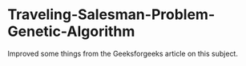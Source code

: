 # Traveling-Salesman-Problem-Genetic-Algorithm
Improved some things from the Geeksforgeeks article on this subject.
